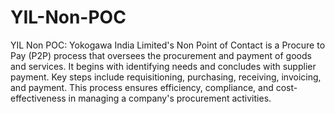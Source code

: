 # YIL-Non-POC
YIL Non POC: Yokogawa India Limited's Non Point of Contact is a Procure to Pay (P2P) process that oversees the procurement and payment of goods and services. It begins with identifying needs and concludes with supplier payment. Key steps include requisitioning, purchasing, receiving, invoicing, and payment. This process ensures efficiency, compliance, and cost-effectiveness in managing a company's procurement activities.
